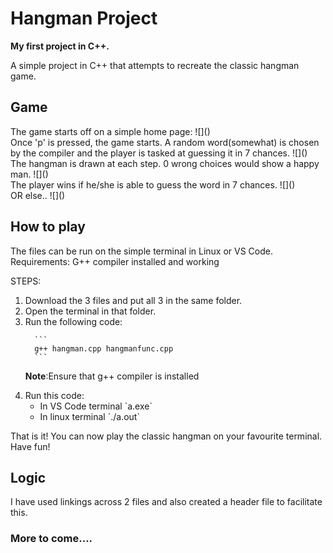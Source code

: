 # Hangman Project
<p><strong>My first project in C++.</strong></p>
<p>A simple project in C++ that attempts to recreate the classic hangman game.</p>

## Game
<p>The game starts off on a simple home page:
![]()<br>
Once 'p' is pressed, the game starts. 
A random word(somewhat) is chosen by the compiler and the player is tasked at guessing it in 7 chances.
![]()<br>
The hangman is drawn at each step. 0 wrong choices would show a happy man.
![]()<br>
The player wins if he/she is able to guess the word in 7 chances. 
![]()<br>
    OR else..
![]()
</p>

## How to play
<p>The files can be run on the simple terminal in Linux or VS Code. <br>
    Requirements: G++ compiler installed and working</p>
<p>STEPS:
<ol>
  <li> Download the 3 files and put all 3 in the same folder.</li>
  <li> Open the terminal in that folder.</li>
  <li> Run the following code: 
      
      ```
      g++ hangman.cpp hangmanfunc.cpp
      ```            
  <strong>Note</strong>:Ensure that g++ compiler is installed
  </li>
  <li> Run this code:
    <ul>
      <li> In VS Code terminal `a.exe`
      </li>
      <li> 
        In linux terminal `./a.out`
      </li>
    </ul>
  </li>
</ol>
</p>
<p>That is it! You can now play the classic hangman on your favourite terminal. Have fun!</p>

## Logic
<p>I have used linkings across 2 files and also created a header file to facilitate this.</p>

### More to come....
